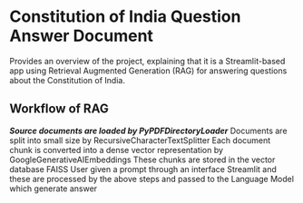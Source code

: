 # Constitution of India Question Answer Document
   Provides an overview of the project, explaining that it is a Streamlit-based app using Retrieval Augmented Generation (RAG) for answering questions about the Constitution of India.
## Workflow of RAG
   ***Source documents are loaded by PyPDFDirectoryLoader***
   Documents are split into small size by RecursiveCharacterTextSplitter
   Each document chunk is converted into a dense vector representation by GoogleGenerativeAIEmbeddings
   These chunks are stored in the vector database FAISS
   User given a prompt through an interface Streamlit and these are processed by the above steps and passed to the Language Model which generate answer
   
   
